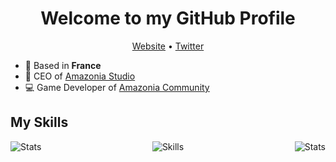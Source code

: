 <h1 align="center">Welcome to my GitHub Profile</h1>

<p align="center">
  <a href="https://offshorp.amazonia-studio.com/">Website</a> •
  <a href="https://twitter.com/Offshorp">Twitter</a>
</p>

* 📌 Based in __France__
* 💼 CEO of [Amazonia Studio](https://amazonia-studio.com/)
* 💻 Game Developer of [Amazonia Community](https://amazonia-studio.fr)

## My Skills
<p align="center">
  <img align="center" alt="Skills" src="https://github.com/Offshorp/Offshorp/blob/master/img/skills.png" />
  
  <img align="left" alt="Stats" src="https://github-readme-stats.vercel.app/api/top-langs/?username=offshorp&layout=compact" />
  <img align="right" alt="Stats" src="https://github-readme-stats.vercel.app/api/top-langs/?username=offshorp&layout=default" />
</p>
